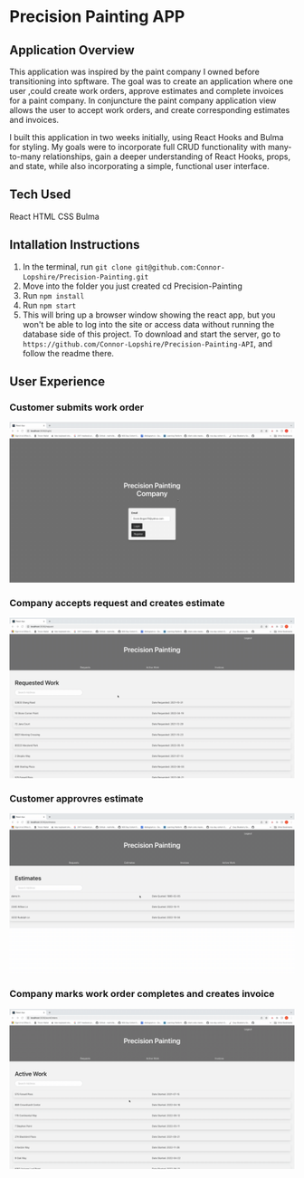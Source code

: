 # Precision Painting APP
## Application Overview
This application was inspired by the paint company I owned before transitioning into spftware. The goal was to create an application where one user ,could create work orders, approve estimates and complete invoices for a paint company. In conjuncture the paint company application view allows the user to accept work orders, and create corresponding estimates and invoices. 

I built this application in two weeks initially, using React Hooks and Bulma for styling. My goals were to incorporate full CRUD functionality with many-to-many relationships, gain a deeper understanding of React Hooks, props, and state, while also incorporating a simple, functional user interface.


## Tech Used
React HTML CSS Bulma

## Intallation Instructions

1. In the terminal, run `git clone git@github.com:Connor-Lopshire/Precision-Painting.git`
2. Move into the folder you just created cd Precision-Painting
3. Run `npm install`
4. Run `npm start`
5. This will bring up a browser window showing the react app, but you won't be able to log into the site or access data without running the database side of this project. To download and start the server, go to `https://github.com/Connor-Lopshire/Precision-Painting-API`, and follow the readme there.

## User Experience

### Customer submits work order 
![Create Request](gifs/Precision-customer-request-work.gif)
### Company accepts request and creates estimate 
![Accept Request Create Estimate](gifs/Precsion-accept-work.gif)
### Customer approvres estimate
![Approve estimate](gifs/Precision-approve-estimate.gif)
### Company marks work order completes and creates invoice
![Create invoice](gifs/precision-create-invoice.gif)
